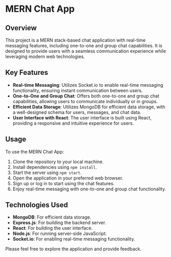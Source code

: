 # MERN Chat App

## Overview
This project is a MERN stack-based chat application with real-time messaging features, including one-to-one and group chat capabilities. It is designed to provide users with a seamless communication experience while leveraging modern web technologies.

## Key Features
- **Real-time Messaging**: Utilizes Socket.io to enable real-time messaging functionality, ensuring instant communication between users.
- **One-to-One and Group Chat**: Offers both one-to-one and group chat capabilities, allowing users to communicate individually or in groups.
- **Efficient Data Storage**: Utilizes MongoDB for efficient data storage, with a well-designed schema for users, messages, and chat data.
- **User Interface with React**: The user interface is built using React, providing a responsive and intuitive experience for users.

## Usage
To use the MERN Chat App:
1. Clone the repository to your local machine.
2. Install dependencies using `npm install`.
3. Start the server using `npm start`.
4. Open the application in your preferred web browser.
5. Sign up or log in to start using the chat features.
6. Enjoy real-time messaging with one-to-one and group chat functionality.

## Technologies Used
- **MongoDB**: For efficient data storage.
- **Express.js**: For building the backend server.
- **React**: For building the user interface.
- **Node.js**: For running server-side JavaScript.
- **Socket.io**: For enabling real-time messaging functionality.

Please feel free to explore the application and provide feedback.
